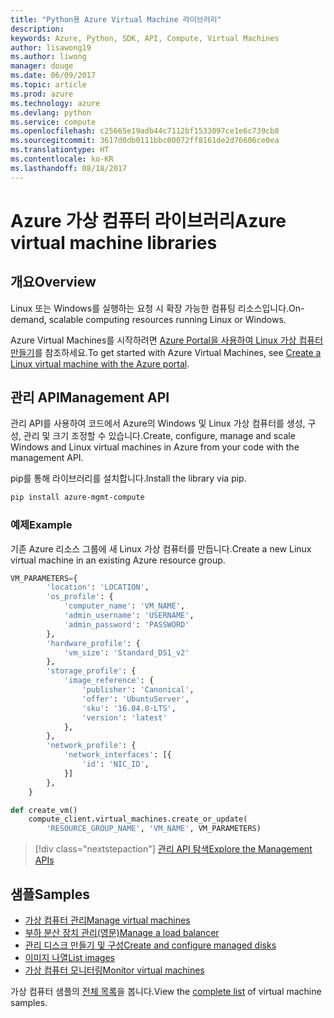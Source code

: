 ```yaml
---
title: "Python용 Azure Virtual Machine 라이브러리"
description: 
keywords: Azure, Python, SDK, API, Compute, Virtual Machines
author: lisawong19
ms.author: liwong
manager: douge
ms.date: 06/09/2017
ms.topic: article
ms.prod: azure
ms.technology: azure
ms.devlang: python
ms.service: compute
ms.openlocfilehash: c25665e19adb44c7112bf1533097ce1e6c739cb8
ms.sourcegitcommit: 3617d0db0111bbc00072ff8161de2d76606ce0ea
ms.translationtype: HT
ms.contentlocale: ko-KR
ms.lasthandoff: 08/18/2017
---
```

# <a name="azure-virtual-machine-libraries"></a><span data-ttu-id="60c72-103">Azure 가상 컴퓨터 라이브러리</span><span class="sxs-lookup"><span data-stu-id="60c72-103">Azure virtual machine libraries</span></span>

## <a name="overview"></a><span data-ttu-id="60c72-104">개요</span><span class="sxs-lookup"><span data-stu-id="60c72-104">Overview</span></span>

<span data-ttu-id="60c72-105">Linux 또는 Windows를 실행하는 요청 시 확장 가능한 컴퓨팅 리소스입니다.</span><span class="sxs-lookup"><span data-stu-id="60c72-105">On-demand, scalable computing resources running Linux or Windows.</span></span>

<span data-ttu-id="60c72-106">Azure Virtual Machines를 시작하려면 [Azure Portal을 사용하여 Linux 가상 컴퓨터 만들기](/azure/virtual-machines/linux/quick-create-portal)를 참조하세요.</span><span class="sxs-lookup"><span data-stu-id="60c72-106">To get started with Azure Virtual Machines, see [Create a Linux virtual machine with the Azure portal](/azure/virtual-machines/linux/quick-create-portal).</span></span>

## <a name="management-api"></a><span data-ttu-id="60c72-107">관리 API</span><span class="sxs-lookup"><span data-stu-id="60c72-107">Management API</span></span>

<span data-ttu-id="60c72-108">관리 API를 사용하여 코드에서 Azure의 Windows 및 Linux 가상 컴퓨터를 생성, 구성, 관리 및 크기 조정할 수 있습니다.</span><span class="sxs-lookup"><span data-stu-id="60c72-108">Create, configure, manage and scale Windows and Linux virtual machines in Azure from your code with the management API.</span></span>

<span data-ttu-id="60c72-109">pip를 통해 라이브러리를 설치합니다.</span><span class="sxs-lookup"><span data-stu-id="60c72-109">Install the library via pip.</span></span>

```bash
pip install azure-mgmt-compute 
```   

### <a name="example"></a><span data-ttu-id="60c72-110">예제</span><span class="sxs-lookup"><span data-stu-id="60c72-110">Example</span></span>

<span data-ttu-id="60c72-111">기존 Azure 리소스 그룹에 새 Linux 가상 컴퓨터를 만듭니다.</span><span class="sxs-lookup"><span data-stu-id="60c72-111">Create a new Linux virtual machine in an existing Azure resource group.</span></span>

```python
VM_PARAMETERS={
        'location': 'LOCATION',
        'os_profile': {
            'computer_name': 'VM_NAME',
            'admin_username': 'USERNAME',
            'admin_password': 'PASSWORD'
        },
        'hardware_profile': {
            'vm_size': 'Standard_DS1_v2'
        },
        'storage_profile': {
            'image_reference': {
                'publisher': 'Canonical',
                'offer': 'UbuntuServer',
                'sku': '16.04.0-LTS',
                'version': 'latest'
            },
        },
        'network_profile': {
            'network_interfaces': [{
                'id': 'NIC_ID',
            }]
        },
    }

def create_vm()
    compute_client.virtual_machines.create_or_update(
        'RESOURCE_GROUP_NAME', 'VM_NAME', VM_PARAMETERS)
```

> [!div class="nextstepaction"]
> [<span data-ttu-id="60c72-112">관리 API 탐색</span><span class="sxs-lookup"><span data-stu-id="60c72-112">Explore the Management APIs</span></span>](/python/api/overview/azure/virtualmachines/managementlibrary)

## <a name="samples"></a><span data-ttu-id="60c72-113">샘플</span><span class="sxs-lookup"><span data-stu-id="60c72-113">Samples</span></span>

* <span data-ttu-id="60c72-114">[가상 컴퓨터 관리][1]</span><span class="sxs-lookup"><span data-stu-id="60c72-114">[Manage virtual machines][1]</span></span>
* <span data-ttu-id="60c72-115">[부하 분산 장치 관리(영문)][2]</span><span class="sxs-lookup"><span data-stu-id="60c72-115">[Manage a load balancer][2]</span></span>
* <span data-ttu-id="60c72-116">[관리 디스크 만들기 및 구성][3]</span><span class="sxs-lookup"><span data-stu-id="60c72-116">[Create and configure managed disks][3]</span></span>
* <span data-ttu-id="60c72-117">[이미지 나열][4]</span><span class="sxs-lookup"><span data-stu-id="60c72-117">[List images][4]</span></span> 
* <span data-ttu-id="60c72-118">[가상 컴퓨터 모니터링][5]</span><span class="sxs-lookup"><span data-stu-id="60c72-118">[Monitor virtual machines][5]</span></span>

<span data-ttu-id="60c72-119">가상 컴퓨터 샘플의 [전체 목록](https://azure.microsoft.com/resources/samples/?platform=python&term=virtual-machines)을 봅니다.</span><span class="sxs-lookup"><span data-stu-id="60c72-119">View the [complete list](https://azure.microsoft.com/resources/samples/?platform=python&term=virtual-machines) of virtual machine samples.</span></span>

[1]: https://azure.microsoft.com/resources/samples/virtual-machines-python-manage/
[2]: https://azure.microsoft.com/resources/samples/network-python-manage-loadbalancer
[3]: ../docs-ref-conceptual/python-sdk-azure-samples-managed-disks.md
[4]: ../docs-ref-conceptual/python-sdk-azure-samples-list-images.md
[5]: ../docs-ref-conceptual/python-sdk-azure-samples-monitor-vms.md
